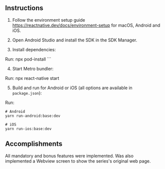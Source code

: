 ## Instructions

1. Follow the environment setup guide https://reactnative.dev/docs/environment-setup for macOS, Android and iOS.
2. Open Android Studio and install the SDK in the SDK Manager.


3. Install dependencies:

Run:
    npx pod-install
    ```

4. Start Metro bundler:

Run:
    npx react-native start


5. Build and run for Android or iOS (all options are available in `package.json`):

Run:

    # Android
    yarn run-android:base:dev

    # iOS
    yarn run-ios:base:dev


## Accomplishments

All mandatory and bonus features were implemented.
Was also implemented a Webview screen to show the series's original web page.
